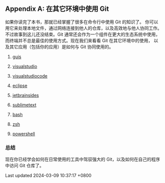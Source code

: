## Appendix A: 在其它环境中使用 Git

如果你读完了本书，那就已经掌握了很多在命令行中使用 Git 的知识了。
你可以用它来处理本地文件，通过网络连接到他人的仓库，以及高效地与他人协同工作。
不过故事到这儿还没结束。Git 通常还会作为一个组件在更大的生态系统中使用，
而终端并不总是最佳的使用方式。现在我们来看看 Git 在其它环境中的使用，
以及其它应用（包括你的应用）是如何与 Git 协同使用的。

1.  [guis](book/A-git-in-other-environments/sections/guis.md)

2.  [visualstudio](book/A-git-in-other-environments/sections/visualstudio.md)

3.  [visualstudiocode](book/A-git-in-other-environments/sections/visualstudiocode.md)

4.  [eclipse](book/A-git-in-other-environments/sections/eclipse.md)

5.  [jetbrainsides](book/A-git-in-other-environments/sections/jetbrainsides.md)

6.  [sublimetext](book/A-git-in-other-environments/sections/sublimetext.md)

7.  [bash](book/A-git-in-other-environments/sections/bash.md)

8.  [zsh](book/A-git-in-other-environments/sections/zsh.md)

9.  [powershell](book/A-git-in-other-environments/sections/powershell.md)

### 总结

现在你已经学会如何在日常使用的工具中驾驭强大的
Git，以及如何在自己的程序中访问 Git 仓库了。

Last updated 2024-03-09 10:37:17 +0800
